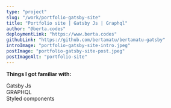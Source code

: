 ```yaml
---
type: "project"
slug: "/work/portfolio-gatsby-site"
title: "Portfolio site | Gatsby Js | Graphql"
author: "@berta.codes"
deploymentLink: "https://www.berta.codes"
githubLink: "https://github.com/bertamatu/bertamatu-gatsby"
introImage: "portfolio-gatsby-site-intro.jpeg"
postImage: "portfolio-gatsby-site-post.jpeg"
postImageAlt: "portfolio-site"
---
```


<b>Things I got familiar with:</b>

<div>Gatsby Js</div>
<div>GRAPHQL</div>
<div>Styled components</div>
